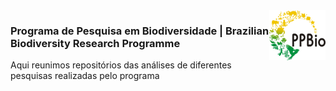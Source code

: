 <img align="right" width="90" height="80" src="https://github.com/PPBio/PPBio_metadata/blob/master/doc/img/LOGO_PPBio_FUNDO_BRANCO.jpg"> 

### Programa de Pesquisa em Biodiversidade | Brazilian Biodiversity Research Programme 

Aqui reunimos repositórios das análises de diferentes pesquisas realizadas pelo programa


